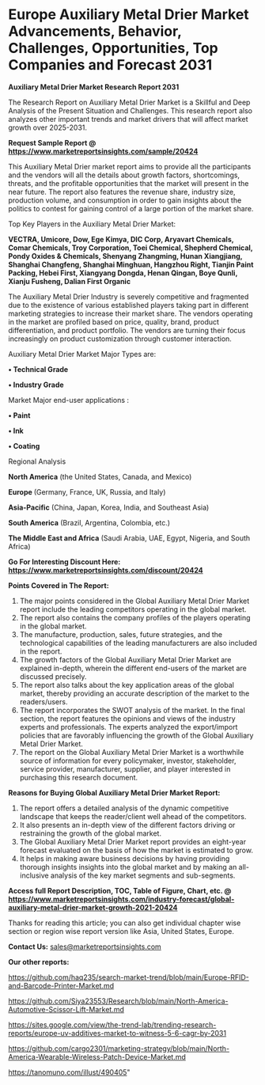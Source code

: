 # Europe Auxiliary Metal Drier Market Advancements, Behavior, Challenges, Opportunities, Top Companies and Forecast 2031

<strong>Auxiliary Metal Drier Market Research Report 2031</strong>

The Research Report on Auxiliary Metal Drier Market is a Skillful and Deep Analysis of the Present Situation and Challenges. This research report also analyzes other important trends and market drivers that will affect market growth over 2025-2031.

<strong>Request Sample Report @ <a href=https://www.marketreportsinsights.com/sample/20424>https://www.marketreportsinsights.com/sample/20424</a></strong>

This Auxiliary Metal Drier market report aims to provide all the participants and the vendors will all the details about growth factors, shortcomings, threats, and the profitable opportunities that the market will present in the near future. The report also features the revenue share, industry size, production volume, and consumption in order to gain insights about the politics to contest for gaining control of a large portion of the market share.

Top Key Players in the Auxiliary Metal Drier Market:

<strong>VECTRA, Umicore, Dow, Ege Kimya, DIC Corp, Aryavart Chemicals, Comar Chemicals, Troy Corporation, Toei Chemical, Shepherd Chemical, Pondy Oxides & Chemicals, Shenyang Zhangming, Hunan Xiangjiang, Shanghai Changfeng, Shanghai Minghuan, Hangzhou Right, Tianjin Paint Packing, Hebei First, Xiangyang Dongda, Henan Qingan, Boye Qunli, Xianju Fusheng, Dalian First Organic</strong>

The Auxiliary Metal Drier Industry is severely competitive and fragmented due to the existence of various established players taking part in different marketing strategies to increase their market share. The vendors operating in the market are profiled based on price, quality, brand, product differentiation, and product portfolio. The vendors are turning their focus increasingly on product customization through customer interaction.

Auxiliary Metal Drier Market Major Types are:

<strong>• Technical Grade

• Industry Grade</strong>

Market Major end-user applications :

<strong>• Paint

• Ink

• Coating</strong>

Regional Analysis

</u><strong><b>North America</b></strong> (the United States, Canada, and Mexico)

<strong><b>Europe </b></strong>(Germany, France, UK, Russia, and Italy)

<strong><b>Asia-Pacific</b></strong> (China, Japan, Korea, India, and Southeast Asia)

<strong><b>South America</b></strong> (Brazil, Argentina, Colombia, etc.)

<strong><b>The Middle East and Africa</b></strong> (Saudi Arabia, UAE, Egypt, Nigeria, and South Africa)

<strong>Go For Interesting Discount Here: <a href=https://www.marketreportsinsights.com/discount/20424>https://www.marketreportsinsights.com/discount/20424</a></strong>

<strong>Points Covered in The Report:</strong>
<ol>
  <li>The major points considered in the Global Auxiliary Metal Drier Market report include the leading competitors operating in the global market.</li>
  <li>The report also contains the company profiles of the players operating in the global market.</li>
  <li>The manufacture, production, sales, future strategies, and the technological capabilities of the leading manufacturers are also included in the report.</li>
  <li>The growth factors of the Global Auxiliary Metal Drier Market are explained in-depth, wherein the different end-users of the market are discussed precisely.</li>
  <li>The report also talks about the key application areas of the global market, thereby providing an accurate description of the market to the readers/users.</li>
  <li>The report incorporates the SWOT analysis of the market. In the final section, the report features the opinions and views of the industry experts and professionals. The experts analyzed the export/import policies that are favorably influencing the growth of the Global Auxiliary Metal Drier Market.</li>
  <li>The report on the Global Auxiliary Metal Drier Market is a worthwhile source of information for every policymaker, investor, stakeholder, service provider, manufacturer, supplier, and player interested in purchasing this research document.</li>
</ol>
<strong>Reasons for Buying Global Auxiliary Metal Drier Market Report:</strong>

<ol>
  <li>The report offers a detailed analysis of the dynamic competitive landscape that keeps the reader/client well ahead of the competitors.</li>
  <li>It also presents an in-depth view of the different factors driving or restraining the growth of the global market.</li>
  <li>The Global Auxiliary Metal Drier Market report provides an eight-year forecast evaluated on the basis of how the market is estimated to grow.</li>
  <li>It helps in making aware business decisions by having providing thorough insights insights into the global market and by making an all-inclusive analysis of the key market segments and sub-segments.</li>
</ol>
<strong>Access full Report Description, TOC, Table of Figure, Chart, etc. @ <a href=https://www.marketreportsinsights.com/industry-forecast/global-auxiliary-metal-drier-market-growth-2021-20424>https://www.marketreportsinsights.com/industry-forecast/global-auxiliary-metal-drier-market-growth-2021-20424</a></strong>


Thanks for reading this article; you can also get individual chapter wise section or region wise report version like Asia, United States, Europe.

<strong>Contact Us:</strong>
sales@marketreportsinsights.com

<strong>Our other reports:</strong>

<a href=https://github.com/haq235/search-market-trend/blob/main/Europe-RFID-and-Barcode-Printer-Market.md>https://github.com/haq235/search-market-trend/blob/main/Europe-RFID-and-Barcode-Printer-Market.md</a>

<a href=https://github.com/Siya23553/Research/blob/main/North-America-Automotive-Scissor-Lift-Market.md>https://github.com/Siya23553/Research/blob/main/North-America-Automotive-Scissor-Lift-Market.md</a>

<a href=https://sites.google.com/view/the-trend-lab/trending-research-reports/europe-uv-additives-market-to-witness-5-6-cagr-by-2031>https://sites.google.com/view/the-trend-lab/trending-research-reports/europe-uv-additives-market-to-witness-5-6-cagr-by-2031</a>

<a href=https://github.com/cargo2301/marketing-strategy/blob/main/North-America-Wearable-Wireless-Patch-Device-Market.md>https://github.com/cargo2301/marketing-strategy/blob/main/North-America-Wearable-Wireless-Patch-Device-Market.md</a>

<a href=https://tanomuno.com/illust/490405>https://tanomuno.com/illust/490405</a>"
